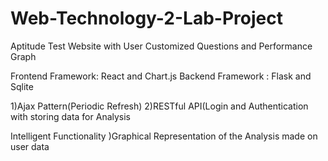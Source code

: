 # Web-Technology-2-Lab-Project
Aptitude Test Website with User Customized Questions and Performance Graph

Frontend Framework: React and Chart.js
Backend Framework : Flask and Sqlite

1)Ajax Pattern(Periodic Refresh)
2)RESTful API(Login and Authentication with storing data for Analysis

Intelligent Functionality
)Graphical Representation of the Analysis made on user data
